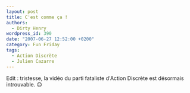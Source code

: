 ```yaml
---
layout: post
title: C'est comme ça !
authors:
  - Dirty Henry
wordpress_id: 390
date: "2007-06-27 12:52:00 +0200"
category: Fun Friday
tags:
  - Action Discrète
  - Julien Cazarre
---
```


Edit : tristesse, la vidéo du parti fataliste d'Action Discrète est désormais
introuvable. ☹️
